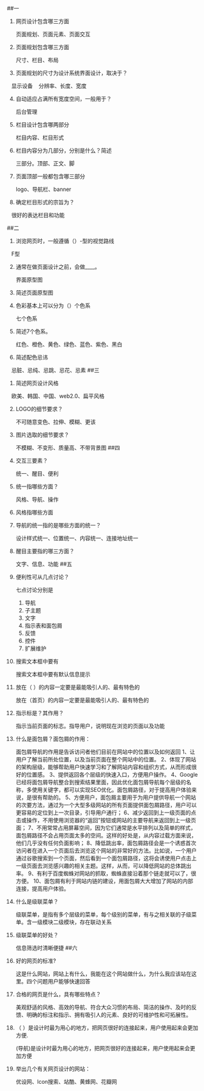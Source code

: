 ##一

1. 网页设计包含哪三方面
 
    页面规划、页面元素、页面交互

2. 页面规划包含哪三方面
 
    尺寸、栏目、布局

3. 页面规划的尺寸为设计系统界面设计，取决于？
    
    显示设备
    分辨率、长度、宽度

4. 自动适应占满所有宽度空间，一般用于？
 
    后台管理

5. 栏目设计包含哪两部分
 
    栏目内容、栏目形式

6. 栏目内容分为几部分，分别是什么？简述
 
    三部分。顶部、正文、脚

7. 页面顶部一般都包含哪三部分
 
    logo、导航栏、banner

8. 确定栏目形式的宗旨为？
 
    很好的表达栏目和功能

##二

1. 浏览网页时，一般遵循（）-型的视觉路线
 
    F型

2. 通常在做页面设计之前，会做____。
 
    界面原型图

3. 简述页面原型图
 


4. 色彩基本上可以分为（）个色系
 
    七个色系

5. 简述7个色系。
 
    红色、橙色、黄色、绿色、蓝色、紫色、黑白

6. 简述配色忌讳
    
    忌脏、忌纯、忌跳、忌花、忌素
##三

1. 简述网页设计风格
 
    欧美、韩国、中国、web2.0、扁平风格

2. LOGO的细节要求？
 
    不可随意变色、拉伸、模糊、更该

3. 图片选取的细节要求？
 
    不模糊、不变形、质量高、不带背景图
##四

1. 交互三要素？
 
     统一、醒目、便利

2. 统一指哪些方面？
 
    风格、导航、操作

3. 风格指哪些方面
 
    

4. 导航的统一指的是哪些方面的统一？
 
    设计样式统一、位置统一、内容统一、连接地址统一

5. 醒目主要指的哪三方面？
 
    文字、信息、功能
##五

1. 便利性可从几点讨论？
 
    七点讨论分别是
    1. 导航
    2. 子主题
    3. 文字
    4. 指示表和面包屑
    5. 反馈
    6. 控件
    7. 扩展维护

2. 搜索文本框中要有
 
    搜索文本框中要有默认信息提示


3. 放在（ ）的内容一定要是最能吸引人的、最有特色的
 
    放在（首页）的内容一定要是最能吸引人的、最有特色的

4. 指示标是？其作用？
 
    指示当前页面的标志。指导用户，说明现在浏览的页面以及功能

5. 什么是面包屑？面包屑的作用：
 
    面包屑导航的作用是告诉访问者他们目前在网站中的位置以及如何返回
    1、让用户了解当前所处位置，以及当前页面在整个网站中的位置。 2、体现了网站的架构层级，能够帮助用户快速学习和了解网站内容和组织方式，从而形成很好的位置感。 3、提供返回各个层级的快速入口，方便用户操作。 4、Google已经将面包屑导航整合到搜索结果里面，因此优化面包屑导航每个层级的名称，多使用关键字，都可以实现SEO优化。面包屑路径，对于提高用户体验来说，是很有帮助的。 5、方便用户，面包屑主要用于为用户提供导航一个网站的次要方法，通过为一个大型多级网站的所有页面提供面包屑路径，用户可以更容易的定位到上一次目录，引导用户通行； 6、减少返回到上一级页面的点击或操作，不用使用浏览器的“返回”按钮或网站的主要导航来返回到上一级页面； 7、不用常常占用屏幕空间，因为它们通常是水平排列以及简单的样式，面包屑路径不会占用页面太多的空间。这样的好处是，从内容过载方面来说，他们几乎没有任何负面影响； 8、降低跳出率，面包屑路径会是一个诱惑首次访问者在进入一个页面后去浏览这个网站的非常好的方法。比如说，一个用户通过谷歌搜索到一个页面，然后看到一个面包屑路径，这将会诱使用户点击上一级页面去浏览感兴趣的相关主题。这样，从而，可以降低网站的总体跳出率。 9、有利于百度蜘蛛对网站的抓取，蜘蛛直接沿着那个链走就可以了，很方便。 10、面包屑有利于网站内链的建设，用面包屑大大增加了网站的内部连接，提高用户体验。


6. 什么是级联菜单？
 
    级联菜单，是指有多个层级的菜单，每个级别的菜单，有与之相关联的子级菜单。含一级模块二级模块，存在联动关系


7. 级联菜单的好处？
 
    信息筛选时清晰便捷
##六

1. 好的网页的标准?
 
    这是什么网站，网站上有什么，我能在这个网站做什么，为什么我应该站在这里。四个问题用户能够快速回答


2. 合格的网页是什么，具有哪些特点？
 
    美观舒适的风格、高效的导航、符合大众习惯的布局、简洁的操作、及时的反馈、明确的标注和指示、拥有吸引人的元素、良好的可维护性和可拓展性。

3. （ ）是设计时最为用心的地方，把网页很好的连接起来，用户使用起来会更加方便.

    (导航)是设计时最为用心的地方，把网页很好的连接起来，用户使用起来会更加方便
    
4. 举出几个有关网页设计的网站：
 
    优设网、lcon搜索、站酷、黄蜂网、花瓣网
